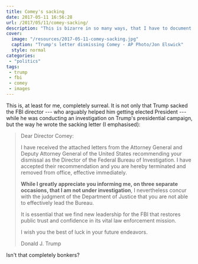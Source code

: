 ```yaml
---
title: Comey's sacking
date: 2017-05-11 16:56:28
url: /2017/05/11/comey-sacking/
description: "This is bizarre in so many ways, that I have to document it here."
cover:
  image: "/resources/2017-05-11-comey-sacking.jpg"
  caption: "Trump's letter dismissing Comey - AP Photo/Jon Elswick"
  style: normal
categories:
 - "politics"
tags:
 - trump
 - fbi
 - comey
 - images
---
```

This is, at least for me, completely surreal. It is not only that Trump sacked the FBI director --- who arguably helped him getting elected President --- while he was conducting an investigation on Trump's presidential campaign, but the way he wrote the sacking letter (I emphasised):

> Dear Director Comey:
> 
> I have received the attached letters from the Attorney General and Deputy Attorney General of the United States recommending your dismissal as the Director of the Federal Bureau of Investigation. I have accepted their recommendation and you are hereby terminated and removed from office, effective immediately.
> 
> **While I greatly appreciate you informing me, on three separate occasions, that I am not under investigation**, I nevertheless concur with the judgment of the Department of Justice that you are not able to effectively lead the Bureau.
> 
> It is essential that we find new leadership for the FBI that restores public trust and confidence in its vital law enforcement mission.
> 
> I wish you the best of luck in your future endeavors.
> 
> Donald J. Trump

Isn't that completely bonkers?
